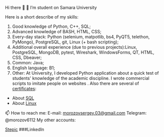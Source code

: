 Hi there 👋
🔭 I’m student on  Samara University



Here is a short describe of my skills:
1.	Good knowledge of Python, C++, SQL;
2.	Advanced knowledge of BASH, HTML, CSS;
3.	Every-day stack: Python (selenium, matpotlib, bs4, PyQT5, telethon, PyMongo), PostgreSQL, git, Linux (+ bash scripting);
4.	Additional overall experience (due to previous projects):Linux, PostgreSQL, MongoDB, pytest, Wireshark, WindowsForms, QT, HTML, CSS, Dbeaver;
5.	Common:  Java;
6.	English language: B1;
7.	Other:
  At University, I developed Python application about a quick test of students' knowledge of the academic discipline. I wrote commercial scripts to imitate people on websites . Also there are several of  [certificates](https://drive.google.com/drive/folders/1w2c6oKNBp3rjzIJTWm66uy2sFb3xZsIw?usp=sharing):

- About [SQL](https://stepik.org/cert/1992535)
- About [Linux](https://stepik.org/cert/2048051)

📫 How to reach me:
E-mail: morozovsergey.03@gmail.com
Telegram: @morozov6112
My other accounts:

[Stepic](https://stepik.org/users/595471704)
###LinkedIn
